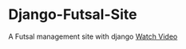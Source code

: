 # Django-Futsal-Site
A Futsal management site with django <a href="https://www.youtube.com/watch?v=5IMLHtXzWjw&t=37s"> Watch Video </a>
